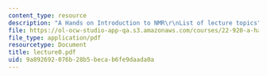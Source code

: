 ```yaml
---
content_type: resource
description: "A Hands on Introduction to NMR\r\nList of lecture topics"
file: https://ol-ocw-studio-app-qa.s3.amazonaws.com/courses/22-920-a-hands-on-introduction-to-nuclear-magnetic-resonance-january-iap-1997/9a892692076b28b5becab6fe9daada0a_lecture0.pdf
file_type: application/pdf
resourcetype: Document
title: lecture0.pdf
uid: 9a892692-076b-28b5-beca-b6fe9daada0a
---
```

